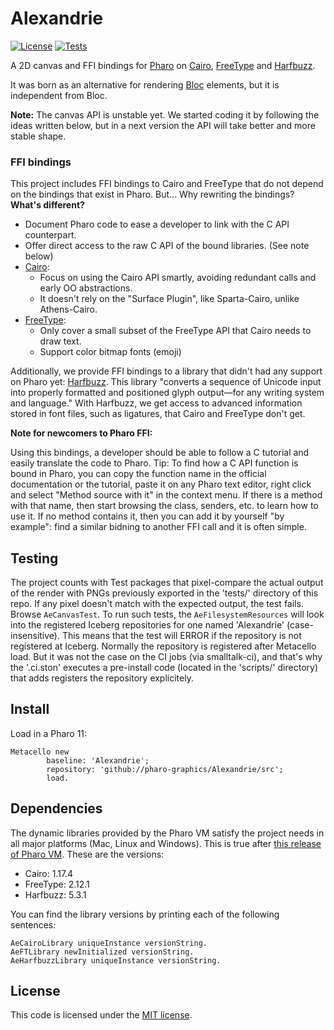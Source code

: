 # Alexandrie

[![License](https://img.shields.io/github/license/pharo-graphics/Alexandrie.svg)](./LICENSE)
[![Tests](https://github.com/pharo-graphics/Alexandrie/actions/workflows/test.yml/badge.svg)](https://github.com/pharo-graphics/Alexandrie/actions/workflows/test.yml)

A 2D canvas and FFI bindings for [Pharo](https://pharo.org/) on [Cairo](https://www.cairographics.org), [FreeType](https://freetype.org/) and [Harfbuzz](https://harfbuzz.github.io/).

It was born as an alternative for rendering [Bloc](https://github.com/pharo-graphics/Bloc) elements, but it is independent from Bloc.

**Note:** The canvas API is unstable yet. We started coding it by following the ideas written below, but in a next version the API will take better and more stable shape.

### FFI bindings

This project includes FFI bindings to Cairo and FreeType that do not depend on the bindings that exist in Pharo. But... Why rewriting the bindings? **What's different?**

- Document Pharo code to ease a developer to link with the C API counterpart. 
- Offer direct access to the raw C API of the bound libraries. (See note below)
- [Cairo](https://gitlab.freedesktop.org/cairo/cairo): 
  - Focus on using the Cairo API smartly, avoiding redundant calls and early OO abstractions.
  - It doesn't rely on the "Surface Plugin", like Sparta-Cairo, unlike Athens-Cairo.
- [FreeType](https://freetype.org/):
  - Only cover a small subset of the FreeType API that Cairo needs to draw text.
  - Support color bitmap fonts (emoji)

Additionally, we provide FFI bindings to a library that didn't had any support on Pharo yet: [Harfbuzz](https://harfbuzz.github.io/).
This library "converts a sequence of Unicode input into properly formatted and positioned glyph output—for any writing system and language."
With Harfbuzz, we get access to advanced information stored in font files, such as ligatures, that Cairo and FreeType don't get.


**Note for newcomers to Pharo FFI:**

Using this bindings, a developer should be able to follow a C tutorial and easily translate the code to Pharo.
Tip: To find how a C API function is bound in Pharo, you can copy the function name in the official documentation or the tutorial, paste it on any Pharo text editor, right click and select "Method source with it" in the context menu. If there is a method with that name, then start browsing the class, senders, etc. to learn how to use it. If no method contains it, then you can add it by yourself "by example": find a similar bidning to another FFI call and it is often simple.


## Testing

The project counts with Test packages that pixel-compare the actual output of the render with PNGs previously exported in the 'tests/' directory of this repo. If any pixel doesn't match with the expected output, the test fails. Browse `AeCanvasTest`. To run such tests, the `AeFilesystemResources` will look into the registered Iceberg repositories for one named 'Alexandrie' (case-insensitive). This means that the test will ERROR if the repository is not registered at Iceberg. Normally the repository is registered after Metacello load. But it was not the case on the CI jobs (via smalltalk-ci), and that's why the '.ci.ston' executes a pre-install code (located in the 'scripts/' directory) that adds registers the repository explicitely.


## Install

Load in a Pharo 11:

```smalltalk
Metacello new
        baseline: 'Alexandrie';
        repository: 'github://pharo-graphics/Alexandrie/src';
        load.
```

## Dependencies

The dynamic libraries provided by the Pharo VM satisfy the project needs in all major platforms (Mac, Linux and Windows). This is true after [this release of Pharo VM](https://github.com/pharo-project/pharo-vm/releases/tag/v9.0.21). These are the versions:
- Cairo: 1.17.4
- FreeType: 2.12.1
- Harfbuzz: 5.3.1

You can find the library versions by printing each of the following sentences:
```
AeCairoLibrary uniqueInstance versionString.
AeFTLibrary newInitialized versionString.
AeHarfbuzzLibrary uniqueInstance versionString.
```

## License

This code is licensed under the [MIT license](./LICENSE).

